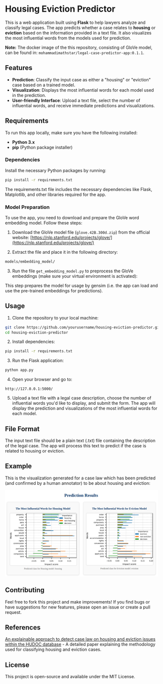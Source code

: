 # Housing Eviction Predictor

This is a web application built using **Flask** to help lawyers analyze and classify legal cases. The app predicts whether a case relates to **housing** or **eviction** based on the information provided in a text file. It also visualizes the most influential words from the models used for prediction.

__Note:__ The docker image of the this repository, consisting of GloVe model, can be found in: 
`mohammadimathstar/legal-case-predictor-app:0.1.1`.

## Features

- **Prediction**: Classify the input case as either a "housing" or "eviction" case based on a trained model.
- **Visualization**: Displays the most influential words for each model used in the prediction.
- **User-friendly Interface**: Upload a text file, select the number of influential words, and receive immediate predictions and visualizations.
  
## Requirements

To run this app locally, make sure you have the following installed:

- **Python 3.x**
- **pip** (Python package installer)

### Dependencies

Install the necessary Python packages by running:

```bash
pip install -r requirements.txt
```


The requirements.txt file includes the necessary dependencies like Flask, Matplotlib, and other libraries required for the app.


### Model Preparation

To use the app, you need to download and prepare the GloVe word embedding model. Follow these steps:

1. Download the GloVe model file (`glove.42B.300d.zip`) from the official website:
   [https://nlp.stanford.edu/projects/glove/](https://nlp.stanford.edu/projects/glove/)

2. Extract the file and place it in the following directory:

```bash
models/embedding_model/
```

3. Run the file `get_embedding_model.py` to preprocess the GloVe embeddings (make sure your virtual environment is activated):

This step prepares the model for usage by gensim (i.e. the app can load and use the pre-trained embeddings for predictions).

## Usage

1. Clone the repository to your local machine:

```bash
git clone https://github.com/yourusername/housing-eviction-predictor.git
cd housing-eviction-predictor
```
2. Install dependencies:

```bash
pip install -r requirements.txt
```

3. Run the Flask application:

```bash
python app.py
```

4. Open your browser and go to:

```arduino
http://127.0.0.1:5000/
```

5. Upload a text file with a legal case description, choose the number of influential words you'd like to display, and submit the form. The app will display the prediction and visualizations of the most influential words for each model.


## File Format

The input text file should be a plain text (.txt) file containing the description of the legal case. The app will process this text to predict if the case is related to housing or eviction.

## Example

This is the visualization generated for a case law which has been predicted (and confirmed by a human annotator) to be about housing and eviction:

![plot](./reports/photo.png)


## Contributing

Feel free to fork this project and make improvements! If you find bugs or have suggestions for new features, please open an issue or create a pull request.
 
## References

[An explainable approach to detect case law on housing and eviction issues within the HUDOC database]([https://example.com](https://arxiv.org/abs/2410.02978)) - A detailed paper explaining the methodology used for classifying housing and eviction cases.


## License

This project is open-source and available under the MIT License.







